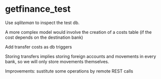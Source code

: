 # getfinance_test


Use _sqliteman_ to inspect the test db.

A more complex model would involve the creation of a costs table (if the cost
depends on the destination bank)

Add transfer costs as db triggers

Storing transfers implies storing foreign accounts and movements in every bank,
so we will only store movements themselves.

Improvements: sustitute some operations by remote REST calls